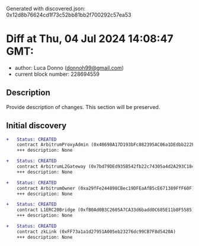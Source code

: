 Generated with discovered.json: 0x12d8b76624cd1f73c52bb81bb2f700292c57ea53

# Diff at Thu, 04 Jul 2024 14:08:47 GMT:

- author: Luca Donno (<donnoh99@gmail.com>)
- current block number: 228694559

## Description

Provide description of changes. This section will be preserved.

## Initial discovery

```diff
+   Status: CREATED
    contract ArbitrumProxyAdmin (0x48698A17D193bFc882395AC06a1DEdbb222F2917)
    +++ description: None
```

```diff
+   Status: CREATED
    contract ArbitrumL2Gateway (0x7bd79DEd935B542fb22c74305a4d2A293C18483a)
    +++ description: None
```

```diff
+   Status: CREATED
    contract ArbitrumOwner (0xa29fFe244898CBec19DFEaAfB5cE671389FfF60F)
    +++ description: None
```

```diff
+   Status: CREATED
    contract L1ERC20Bridge (0xfB0Ad0B3C2605A7CA33d6badd0C685E11b8F5585)
    +++ description: None
```

```diff
+   Status: CREATED
    contract zkLink (0xFF73a1a1d27951A005eb23276dc99CB7F8d5420A)
    +++ description: None
```
